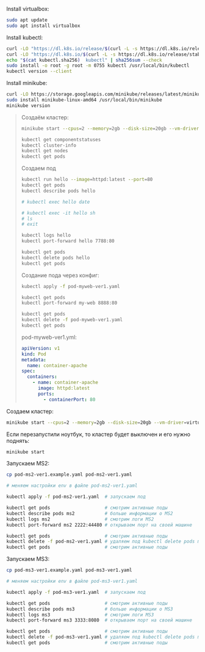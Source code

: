 Install virtualbox:

```bash
sudo apt update
sudo apt install virtualbox
```

Install kubectl:

```bash
curl -LO "https://dl.k8s.io/release/$(curl -L -s https://dl.k8s.io/release/stable.txt)/bin/linux/amd64/kubectl"
curl -LO "https://dl.k8s.io/$(curl -L -s https://dl.k8s.io/release/stable.txt)/bin/linux/amd64/kubectl.sha256"
echo "$(cat kubectl.sha256)  kubectl" | sha256sum --check
sudo install -o root -g root -m 0755 kubectl /usr/local/bin/kubectl
kubectl version --client
```

Install minikube:

```bash
curl -LO https://storage.googleapis.com/minikube/releases/latest/minikube-linux-amd64
sudo install minikube-linux-amd64 /usr/local/bin/minikube
minikube version
```


> Создаём кластер:
> 
> ```bash
> minikube start --cpus=2 --memory=2gb --disk-size=20gb --vm-driver=virtualbox
> ```
> 
> ```bash
> kubectl get componentstatuses
> kubectl cluster-info
> kubectl get nodes
> kubectl get pods
> ```
> 
> Создаем под
> 
> ```bash
> kubectl run hello --image=httpd:latest --port=80
> kubectl get pods
> kubectl describe pods hello
> 
> # kubectl exec hello date
> 
> # kubectl exec -it hello sh
> # ls
> # exit
> 
> kubectl logs hello
> kubectl port-forward hello 7788:80
> 
> kubectl get pods
> kubectl delete pods hello
> kubectl get pods
> ```
> 
> Создание пода через конфиг:
> 
> ```bash
> kubectl apply -f pod-myweb-ver1.yaml
> 
> kubectl get pods
> kubectl port-forward my-web 8888:80
> 
> kubectl get pods
> kubectl delete -f pod-myweb-ver1.yaml
> kubectl get pods
> ```
> pod-myweb-ver1.yml:
> ```yml
> apiVersion: v1
> kind: Pod
> metadata:
>   name: container-apache
> spec:
>   containers:
>     - name: container-apache
>       image: httpd:latest
>       ports:
>         - containerPort: 80
> ```

Создаем кластер:

```bash
minikube start --cpus=2 --memory=2gb --disk-size=20gb --vm-driver=virtualbox
```

Если перезапустили ноутбук, то кластер будет выключен и его нужно поднять:

```bash
minikube start
```

Запускаем MS2:

```bash
cp pod-ms2-ver1.example.yaml pod-ms2-ver1.yaml

# меняем настройки env в файле pod-ms2-ver1.yaml

kubectl apply -f pod-ms2-ver1.yaml  # запускаем под

kubectl get pods                    # смотрим активные поды
kubectl describe pods ms2           # больше информации о MS2
kubectl logs ms2                    # смотрим логи MS2
kubectl port-forward ms2 2222:44480 # открываем порт на своей машине

kubectl get pods                    # смотрим активные поды
kubectl delete -f pod-ms2-ver1.yaml # удаляем под kubectl delete pods ms2
kubectl get pods                    # смотрим активные поды
```

Запускаем MS3:

```bash
cp pod-ms3-ver1.example.yaml pod-ms3-ver1.yaml

# меняем настройки env в файле pod-ms3-ver1.yaml

kubectl apply -f pod-ms3-ver1.yaml  # запускаем под

kubectl get pods                    # смотрим активные поды
kubectl describe pods ms3           # больше информации о MS3
kubectl logs ms3                    # смотрим логи MS3
kubectl port-forward ms3 3333:8080  # открываем порт на своей машине

kubectl get pods                    # смотрим активные поды
kubectl delete -f pod-ms3-ver1.yaml # удаляем под kubectl delete pods ms3
kubectl get pods                    # смотрим активные поды
```
